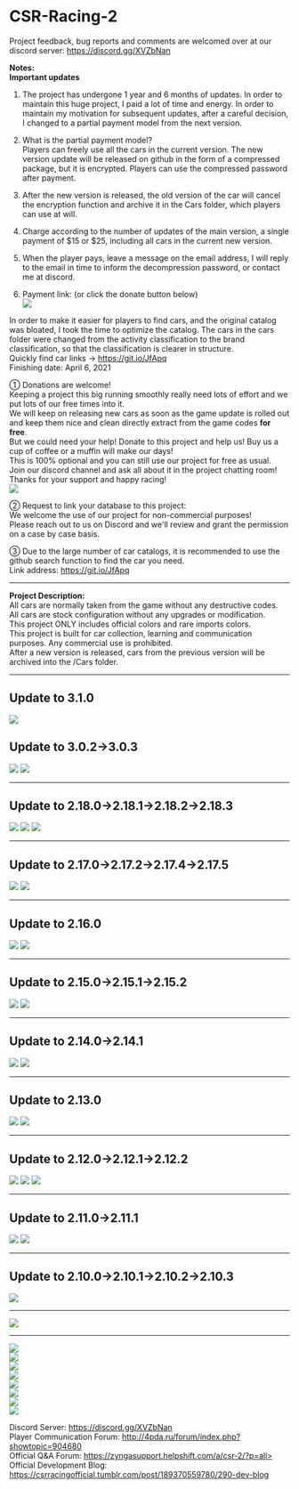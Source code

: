 # CSR-Racing-2
Project feedback, bug reports and comments are welcomed over at our discord server: https://discord.gg/XVZbNan <br>

**Notes:**<br>
**Important updates**
1. The project has undergone 1 year and 6 months of updates. In order to maintain this huge project, I paid a lot of time and energy. In order to maintain my motivation for subsequent updates, after a careful decision, I changed to a partial payment model from the next version. <br>

2. What is the partial payment model? <br>
Players can freely use all the cars in the current version. The new version update will be released on github in the form of a compressed package, but it is encrypted. Players can use the compressed password after payment.<br>

3. After the new version is released, the old version of the car will cancel the encryption function and archive it in the Cars folder, which players can use at will. <br>

4. Charge according to the number of updates of the main version, a single payment of $15 or $25, including all cars in the current new version. <br>

5. When the player pays, leave a message on the email address, I will reply to the email in time to inform the decompression password, or contact me at discord. <br>

6. Payment link: (or click the donate button below) <br>
[![](https://github.com/wear87/Picture-Material/blob/master/CSR2%20Material/paypal2.png)](https://www.paypal.me/wear87)

In order to make it easier for players to find cars, and the original catalog was bloated, I took the time to optimize the catalog. The cars in the cars folder were changed from the activity classification to the brand classification, so that the classification is clearer in structure.<br>
Quickly find car links →  https://git.io/JfApq  <br>
Finishing date: April 6, 2021

① Donations are welcome!<br>
Keeping a project this big running smoothly really need lots of effort and we put lots of our free times into it.<br>
We will keep on releasing new cars as soon as the game update is rolled out and keep them nice and clean directly extract from the game codes **for free**.<br>
But we could need your help! Donate to this project and help us! Buy us a cup of coffee or a muffin will make our days!<br>
This is 100% optional and you can still use our project for free as usual. <br>
Join our discord channel and ask all about it in the project chatting room!<br>
Thanks for your support and happy racing!<br>
[![](https://github.com/wear87/Picture-Material/blob/master/CSR2%20Material/Paypal-Donate-Button.png)](https://www.paypal.me/wear87)

② Request to link your database to this project:<br>
We welcome the use of our project for non-commercial purposes!<br>
Please reach out to us on Discord and we'll review and grant the permission on a case by case basis.<br>

③ Due to the large number of car catalogs, it is recommended to use the github search function to find the car you need.<br>
Link address: https://git.io/JfApq <br>
****
**Project Description:** <br>
All cars are normally taken from the game without any destructive codes. <br>
All cars are stock configuration without any upgrades or modification. <br>
This project ONLY includes official colors and rare imports colors. <br>
This project is built for car collection, learning and communication purposes. Any commercial use is prohibited. <br>
After a new version is released, cars from the previous version will be archived into the /Cars folder. <br>
****
## Update to 3.1.0
![](https://github.com/wear87/Picture-Material/blob/master/CSR2%20Material/3.1.0.png)
## Update to 3.0.2→3.0.3
![](https://github.com/wear87/Picture-Material/blob/master/CSR2%20Material/3.0.2-Elite%20Tokin.png)
![](https://github.com/wear87/Picture-Material/blob/master/CSR2%20Material/3.0.2.png)
****
## Update to 2.18.0→2.18.1→2.18.2→2.18.3
![](https://github.com/wear87/Picture-Material/blob/master/CSR2%20Material/2.18.2.png)
![](https://github.com/wear87/Picture-Material/blob/master/CSR2%20Material/2.18.0-Elite%20Tokin.png)
![](https://github.com/wear87/Picture-Material/blob/master/CSR2%20Material/2.18.0.png)
****
## Update to 2.17.0→2.17.2→2.17.4→2.17.5
![](https://github.com/wear87/Picture-Material/blob/master/CSR2%20Material/2.17.0-Elite%20Tokin.png)
![](https://github.com/wear87/Picture-Material/blob/master/CSR2%20Material/2.17.0_Final.png)
****
## Update to 2.16.0
![](https://github.com/wear87/Picture-Material/blob/master/CSR2%20Material/2.16.0-Elite%20Tokin_Complete.png)
![](https://github.com/wear87/Picture-Material/blob/master/CSR2%20Material/2.16.0b1.png)
****
## Update to 2.15.0→2.15.1→2.15.2
![](https://github.com/wear87/Picture-Material/blob/master/CSR2%20Material/2.15.0-Elite%20Tokin2.png)
![](https://github.com/wear87/Picture-Material/blob/master/CSR2%20Material/2.15.0b3.png)
****
## Update to 2.14.0→2.14.1
![](https://github.com/wear87/Picture-Material/blob/master/CSR2%20Material/2.14.0-Elite%20Tokin.png)
![](https://github.com/wear87/Picture-Material/blob/master/CSR2%20Material/2.14.0.png)
****
## Update to 2.13.0
![](https://github.com/wear87/Picture-Material/blob/master/CSR2%20Material/2.13.0-Elite%20Tokin.png)
![](https://github.com/wear87/Picture-Material/blob/master/CSR2%20Material/2.13.0.png)
****
## Update to 2.12.0→2.12.1→2.12.2
![](https://github.com/wear87/Picture-Material/blob/master/CSR2%20Material/2.12.0-Elite%20Tokin.png)
![](https://github.com/wear87/Picture-Material/blob/master/CSR2%20Material/2.12.0-2.png)
[![](https://github.com/wear87/Picture-Material/blob/master/CSR2%20Material/2.12%20-Coming%20Soon.jpg)](https://csrracingofficial.tumblr.com/)
****
## Update to 2.11.0→2.11.1
![](https://github.com/wear87/Picture-Material/blob/master/CSR2%20Material/2.11.0-Elite%20Tokin.png)
![](https://github.com/wear87/Picture-Material/blob/master/CSR2%20Material/2.11.0.png)
****
## Update to 2.10.0→2.10.1→2.10.2→2.10.3
![](https://github.com/wear87/Picture-Material/blob/master/CSR2%20Material/2.10.0-Elite%20Tokin.png) 
****
![](https://github.com/wear87/Picture-Material/blob/master/CSR2%20Material/2.9.3.png)  
****
![](https://github.com/wear87/Picture-Material/blob/master/CSR2%20Material/British_event.png)<br>
![](https://github.com/wear87/Picture-Material/blob/master/CSR2%20Material/Bugatti%20110th%20Anniversary.png)<br>
![](https://github.com/wear87/Picture-Material/blob/master/CSR2%20Material/Hobbs%26Shaw.png)<br>
![](https://github.com/wear87/Picture-Material/blob/master/CSR2%20Material/Fast%26furious2.png)<br>
![](https://github.com/wear87/Picture-Material/blob/master/CSR2%20Material/Fast%26furious1.png)<br>
![](https://github.com/wear87/Picture-Material/blob/master/CSR2%20Material/Lamborghini%26Pagani.png)<br>
![](https://github.com/wear87/Picture-Material/blob/master/CSR2%20Material/Italia%26America.png)<br>
![](https://github.com/wear87/Picture-Material/blob/master/CSR2%20Material/CSR2_Cover.png)<br>

Discord Server: https://discord.gg/XVZbNan <br>
Player Communication Forum: http://4pda.ru/forum/index.php?showtopic=904680<br>
Official Q&A Forum: https://zyngasupport.helpshift.com/a/csr-2/?p=all><br>
Official Development Blog: https://csrracingofficial.tumblr.com/post/189370559780/290-dev-blog
